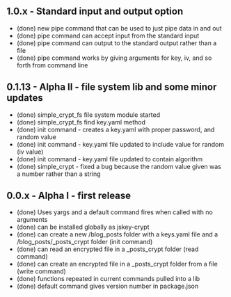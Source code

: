 ## 1.0.x - Standard input and output option
  * (done) new pipe command that can be used to just pipe data in and out
  * (done) pipe command can accept input from the standard input
  * (done) pipe command can output to the standard output rather than a file
  * (done) pipe command works by giving arguments for key, iv, and so forth from command line

## 0.1.13 - Alpha II - file system lib and some minor updates
  * (done) simple_crypt_fs file system module started
  * (done) simple_crypt_fs find key.yaml method
  * (done) init command - creates a key.yaml with proper password, and random value
  * (done) init command - key.yaml file updated to include value for random (iv value)
  * (done) init command - key.yaml file updated to contain algorithm
  * (done) simple_crypt - fixed a bug because the random value given was a number rather than a string
  
## 0.0.x - Alpha I - first release
  * (done) Uses yargs and a default command fires when called with no arguments
  * (done) can be installed globally as jskey-crypt
  * (done) can create a new /blog_posts folder with a keys.yaml file and a /blog_posts/_posts_crypt folder (init command)
  * (done) can read an encrypted file in a _posts_crypt folder (read command)
  * (done) can create an encrypted file in a _posts_crypt folder from a file (write command)
  * (done) functions repeated in current commands pulled into a lib
  * (done) default command gives version number in package.json
